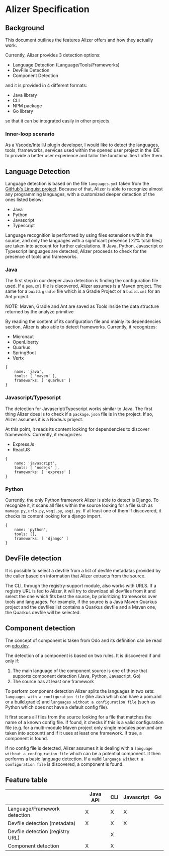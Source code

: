 # Alizer Specification

## Background

This document outlines the features Alizer offers and how they actually work.

Currently, Alizer provides 3 detection options:

- Language Detection (Language/Tools/Frameworks)
- DevFile Detection
- Component Detection

and it is provided in 4 different formats:

- Java library
- CLI
- NPM package
- Go library

so that it can be integrated easily in other projects.

### Inner-loop scenario

As a Vscode/IntelliJ plugin developer, I would like to detect the languages, tools, frameworks, services used within the
opened user project in the IDE to provide a better user experience and tailor the functionalities I offer them.

## Language Detection

Language detection is based on the file `languages.yml` taken from the [GitHub's Linguist project](https://github.com/github/linguist/blob/master/lib/linguist/languages.yml).
Because of that, Alizer is able to recognize almost any programming languages, with a customized deeper detection of the
ones listed below:

- Java
- Python
- Javascript
- Typescript

Language recognition is performed by using files extensions within the source, and only the languages with a significant
presence (>2% total files) are taken into account for further calculations.
If Java, Python, Javascript or Typescript languages are detected, Alizer proceeds to check for the presence of tools and 
frameworks.

### Java

The first step in our deeper Java detection is finding the configuration file used. If a `pom.xml` file is discovered, 
Alizer assumes is a Maven project. The same for a `build.gradle` file which is a Gradle Project or a `build.xml` for an
Ant project.

NOTE: Maven, Gradle and Ant are saved as Tools inside the data structure returned by the analyze primitive

By reading the content of its configuration file and mainly its dependencies section, Alizer is also able to detect 
frameworks. Currently, it recognizes:

- Micronaut
- OpenLiberty 
- Quarkus
- SpringBoot
- Vertx

```
{ 
    name: 'java', 
    tools: [ 'maven' ], 
    frameworks: [ 'quarkus' ] 
}
```

### Javascript/Typescript

The detection for Javascript/Typescript works similar to Java. The first thing Alizer does is to check if a `package.json`
file is in the project. If so, Alizer assumes it is a NodeJs project.

At this point, it reads its content looking for dependencies to discover frameworks. Currently, it recognizes:

- ExpressJs
- ReactJS

```
{ 
    name: 'javascript', 
    tools: [ 'nodejs' ], 
    frameworks: [ 'express' ] 
}
```

### Python

Currently, the only Python framework Alizer is able to detect is Django.
To recognize it, it scans all files within the source looking for a file such as `manage.py`, `urls.py`, `wsgi.py`, 
`asgi.py`. If at least one of them if discovered, it checks its content looking for a django import.

```
{ 
    name: 'python', 
    tools: [], 
    frameworks: [ 'django' ] 
}
```

## DevFile detection

It is possible to select a devfile from a list of devfile metadatas provided by the caller based on information that 
Alizer extracts from the source.

The CLI, through the registry-support module, also works with URLS. If a registry URL is fed to Alizer, it will try to 
download all devfiles from it and select the one which fits best the source, by prioritizing frameworks over tools and languages.
For example, if the source is a Java Maven Quarkus project and the devfiles list contains a Quarkus devfile and a Maven 
one, the Quarkus devfile will be selected.

## Component detection

The concept of component is taken from Odo and its definition can be read on [odo.dev](https://odo.dev/docs/getting-started/basics/#component).

The detection of a component is based on two rules. It is discovered if and only if:

1) The main language of the component source is one of those that supports component detection (Java, Python, Javascript, Go)
2) The source has at least one framework

To perform component detection Alizer splits the languages in two sets: `languages with a configuration file` (like Java
which can have a pom.xml or a build.gradle) and `languages without a configuration file` (such as Python which does not have a 
default config file). 

It first scans all files from the source looking for a file that matches the name of a known 
config file. If found, it checks if this is a valid configuration file (e.g. for a multi-module Maven project only single 
modules pom.xml are taken into account) and if it uses at least one framework. If true, a component is found.

If no config file is detected, Alizer assumes it is dealing with a `language without a configuration file` which can be 
a potential component. It then performs a basic language detection. If a valid `language without a configuration file`
is discovered, a component is found.

## Feature table

|                                  | Java API | CLI | Javascript | Go |
|----------------------------------|----------|-----|------------|----|
| Language/Framework detection     | X        | X   | X          |    |
| Devfile detection (metadata)     | X        | X   | X          |    |
| Devfile detection (registry URL) |          | X   |            |    |
| Component detection              | X        | X   |            |    |
